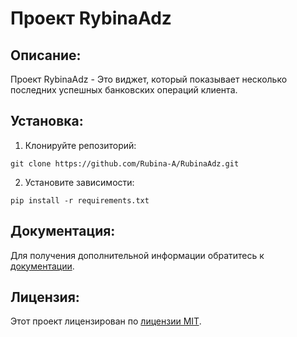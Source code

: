 # Проект RybinaAdz

## Описание:

Проект RybinaAdz -  Это виджет, который показывает несколько последних успешных банковских операций клиента.

## Установка:

1. Клонируйте репозиторий:
```
git clone https://github.com/Rubina-A/RubinaAdz.git
```
2. Установите зависимости:
```
pip install -r requirements.txt
```
## Документация:

Для получения дополнительной информации обратитесь к [документации](docs/README.md).

## Лицензия:

Этот проект лицензирован по [лицензии MIT](LICENSE).
